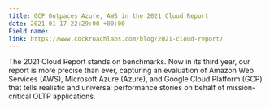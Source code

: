 ```yaml
---
title: GCP Outpaces Azure, AWS in the 2021 Cloud Report
date: 2021-01-17 22:29:00 +00:00
Field name: 
link: https://www.cockroachlabs.com/blog/2021-cloud-report/
---
```


The 2021 Cloud Report stands on benchmarks. Now in its third year, our report is more precise than ever, capturing an evaluation of Amazon Web Services (AWS), Microsoft Azure (Azure), and Google Cloud Platform (GCP) that tells realistic and universal performance stories on behalf of mission-critical OLTP applications.